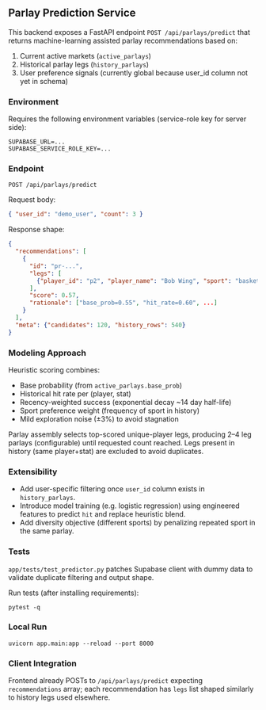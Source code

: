 ## Parlay Prediction Service

This backend exposes a FastAPI endpoint `POST /api/parlays/predict` that returns machine-learning assisted parlay recommendations based on:

1. Current active markets (`active_parlays`)
2. Historical parlay legs (`history_parlays`)
3. User preference signals (currently global because user_id column not yet in schema)

### Environment
Requires the following environment variables (service-role key for server side):

```
SUPABASE_URL=...
SUPABASE_SERVICE_ROLE_KEY=...
```

### Endpoint
`POST /api/parlays/predict`

Request body:
```json
{ "user_id": "demo_user", "count": 3 }
```

Response shape:
```json
{
  "recommendations": [
    {
      "id": "pr-...",
      "legs": [
        {"player_id": "p2", "player_name": "Bob Wing", "sport": "basketball", "stat": "rebounds", "line": 8.5, "base_prob": 0.55, "direction": "over" }
      ],
      "score": 0.57,
      "rationale": ["base_prob=0.55", "hit_rate=0.60", ...]
    }
  ],
  "meta": {"candidates": 120, "history_rows": 540}
}
```

### Modeling Approach
Heuristic scoring combines:
- Base probability (from `active_parlays.base_prob`)
- Historical hit rate per (player, stat)
- Recency-weighted success (exponential decay ~14 day half-life)
- Sport preference weight (frequency of sport in history)
- Mild exploration noise (±3%) to avoid stagnation

Parlay assembly selects top-scored unique-player legs, producing 2–4 leg parlays (configurable) until requested count reached. Legs present in history (same player+stat) are excluded to avoid duplicates.

### Extensibility
- Add user-specific filtering once `user_id` column exists in `history_parlays`.
- Introduce model training (e.g. logistic regression) using engineered features to predict `hit` and replace heuristic blend.
- Add diversity objective (different sports) by penalizing repeated sport in the same parlay.

### Tests
`app/tests/test_predictor.py` patches Supabase client with dummy data to validate duplicate filtering and output shape.

Run tests (after installing requirements):
```
pytest -q
```

### Local Run
```
uvicorn app.main:app --reload --port 8000
```

### Client Integration
Frontend already POSTs to `/api/parlays/predict` expecting `recommendations` array; each recommendation has `legs` list shaped similarly to history legs used elsewhere.
